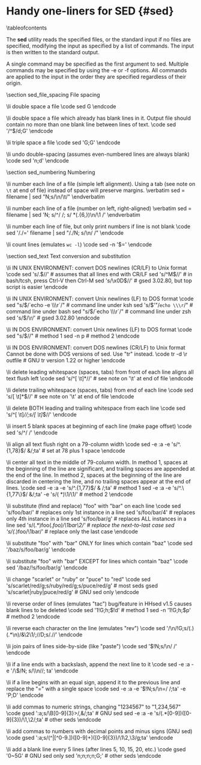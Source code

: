 Handy one-liners for SED    {#sed}
========================

\tableofcontents

The **sed** utility reads the specified files, or the standard input if no files are
specified, modifying the input as specified by a list of commands.  The input is then
written to the standard output.

A single command may be specified as the first argument to sed.  Multiple commands
may be specified by using the -e or -f options.  All commands are applied to the
input in the order they are specified regardless of their origin.

\section sed_file_spacing File spacing

\li double space a file
\code
 sed G
\endcode

\li double space a file which already has blank lines in it. Output file
should contain no more than one blank line between lines of text.
\code
 sed '/^$/d;G'
\endcode

\li triple space a file
\code
 sed 'G;G'
\endcode

\li undo double-spacing (assumes even-numbered lines are always blank)
\code
 sed 'n;d'
\endcode

\section sed_numbering Numbering

\li number each line of a file (simple left alignment). Using a tab (see note on `\t` at end of file) instead of space will preserve margins.
\verbatim
 sed = filename | sed "N;s/\n/\t/"
\endverbatim

\li number each line of a file (number on left, right-aligned)
\verbatim
 sed = filename | sed 'N; s/^/     /; s/ *\(.\{6,\}\)\n/\1  /'
\endverbatim

\li number each line of file, but only print numbers if line is not blank
\code
 sed '/./=' filename | sed "/./N; s/\n/ /"
\endcode

\li count lines (emulates `wc -l`)
\code
 sed -n '$='
\endcode

\section sed_text Text conversion and substitution

\li IN UNIX ENVIRONMENT: convert DOS newlines (CR/LF) to Unix format
\code
 sed 's/.$//'               # assumes that all lines end with CR/LF
 sed 's/^M$//'              # in bash/tcsh, press Ctrl-V then Ctrl-M
 sed 's/\x0D$//'            # gsed 3.02.80, but top script is easier
\endcode

\li IN UNIX ENVIRONMENT: convert Unix newlines (LF) to DOS format
\code
 sed "s/$/`echo -e \\\r`/"            # command line under ksh
 sed 's/$'"/`echo \\\r`/"             # command line under bash
 sed "s/$/`echo \\\r`/"               # command line under zsh
 sed 's/$/\r/'                        # gsed 3.02.80
\endcode

\li IN DOS ENVIRONMENT: convert Unix newlines (LF) to DOS format
\code
 sed "s/$//"                          # method 1
 sed -n p                             # method 2
\endcode

\li IN DOS ENVIRONMENT: convert DOS newlines (CR/LF) to Unix format
Cannot be done with DOS versions of sed. Use "tr" instead.
\code
 tr -d \r <infile >outfile            # GNU tr version 1.22 or higher
\endcode

\li delete leading whitespace (spaces, tabs) from front of each line
aligns all text flush left
\code
 sed 's/^[ \t]*//'                    # see note on '\t' at end of file
\endcode

\li delete trailing whitespace (spaces, tabs) from end of each line
\code
 sed 's/[ \t]*$//'                    # see note on '\t' at end of file
\endcode

\li delete BOTH leading and trailing whitespace from each line
\code
 sed 's/^[ \t]*//;s/[ \t]*$//'
\endcode

\li insert 5 blank spaces at beginning of each line (make page offset)
\code
 sed 's/^/     /'
\endcode

\li align all text flush right on a 79-column width
\code
 sed -e :a -e 's/^.\{1,78\}$/ &/;ta'  # set at 78 plus 1 space
\endcode

\li center all text in the middle of 79-column width. In method 1,
spaces at the beginning of the line are significant, and trailing
spaces are appended at the end of the line. In method 2, spaces at
the beginning of the line are discarded in centering the line, and
no trailing spaces appear at the end of lines.
\code
 sed  -e :a -e 's/^.\{1,77\}$/ & /;ta'                     # method 1
 sed  -e :a -e 's/^.\{1,77\}$/ &/;ta' -e 's/\( *\)\1/\1/'  # method 2
\endcode

\li substitute (find and replace) "foo" with "bar" on each line
\code
 sed 's/foo/bar/'             # replaces only 1st instance in a line
 sed 's/foo/bar/4'            # replaces only 4th instance in a line
 sed 's/foo/bar/g'            # replaces ALL instances in a line
 sed 's/\(.*\)foo\(.*foo\)/\1bar\2/' # replace the next-to-last case
 sed 's/\(.*\)foo/\1bar/'            # replace only the last case
\endcode

\li substitute "foo" with "bar" ONLY for lines which contain "baz"
\code
 sed '/baz/s/foo/bar/g'
\endcode

\li substitute "foo" with "bar" EXCEPT for lines which contain "baz"
\code
 sed '/baz/!s/foo/bar/g'
\endcode

\li change "scarlet" or "ruby" or "puce" to "red"
\code
 sed 's/scarlet/red/g;s/ruby/red/g;s/puce/red/g'   # most seds
 gsed 's/scarlet\|ruby\|puce/red/g'                # GNU sed only
\endcode

\li reverse order of lines (emulates "tac")
bug/feature in HHsed v1.5 causes blank lines to be deleted
\code
 sed '1!G;h;$!d'               # method 1
 sed -n '1!G;h;$p'             # method 2
\endcode

\li reverse each character on the line (emulates "rev")
\code
 sed '/\n/!G;s/\(.\)\(.*\n\)/&\2\1/;//D;s/.//'
\endcode

\li join pairs of lines side-by-side (like "paste")
\code
 sed '$!N;s/\n/ /'
\endcode

\li if a line ends with a backslash, append the next line to it
\code
 sed -e :a -e '/\\$/N; s/\\\n//; ta'
\endcode

\li if a line begins with an equal sign, append it to the previous line
and replace the "=" with a single space
\code
 sed -e :a -e '$!N;s/\n=/ /;ta' -e 'P;D'
\endcode

\li add commas to numeric strings, changing "1234567" to "1,234,567"
\code
 gsed ':a;s/\B[0-9]\{3\}\>/,&/;ta'                     # GNU sed
 sed -e :a -e 's/\(.*[0-9]\)\([0-9]\{3\}\)/\1,\2/;ta'  # other seds
\endcode

\li add commas to numbers with decimal points and minus signs (GNU sed)
\code
 gsed ':a;s/\(^\|[^0-9.]\)\([0-9]\+\)\([0-9]\{3\}\)/\1\2,\3/g;ta'
\endcode

\li add a blank line every 5 lines (after lines 5, 10, 15, 20, etc.)
\code
 gsed '0~5G'                  # GNU sed only
 sed 'n;n;n;n;G;'             # other seds
\endcode
